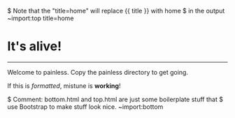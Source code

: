 $ Note that the "title=home" will replace {{ title }} with home
$ in the output
~import:top title=home

# It's alive!

****************

Welcome to painless. Copy the painless directory to get going.

If this is _formatted_, mistune is **working**!

$ Comment: bottom.html and top.html are just some boilerplate stuff that
$ use Bootstrap to make stuff look nice.
~import:bottom
